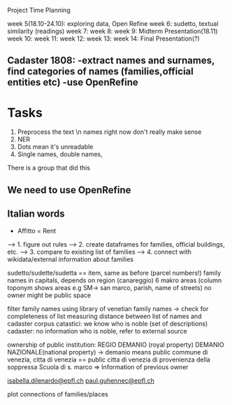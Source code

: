 Project Time Planning

week 5(18.10-24.10): exploring data, Open Refine
week 6: sudetto, textual similarity (readings)
week 7: 
week 8: 
week 9: Midterm Presentation(18.11)
week 10: 
week 11: 
week 12: 
week 13: 
week 14: Final Presentation(?)


Cadaster 1808: 
-extract names and surnames, find categories of names (families,official entities etc)
-use OpenRefine 
-

# Tasks
1. Preprocess the text \n 
	names right now don't really make sense
2. NER 
3. Dots mean it's unreadable 
4. Single names, double names,  

There is a group that did this 

## We need to use OpenRefine


## Italian words
- Affitto = Rent


--> 1. figure out rules
--> 2. create dataframes for families, official buildings, etc. 
--> 3. compare to existing list of families
--> 4. connect with wikidata/external information about families

sudetto/sudette/sudetta == item, same as before (parcel numbers!)
family names in capitals, depends on region (canareggio)
6 makro areas (column toponym shows areas e.g SM-> san marco, parish, name of streets)
no owner might be public space

filter family names using library of venetian family names
-> check for completeness of list 
measuring distance between list of names and cadaster corpus
catastici: we know who is noble (set of descriptions)
cadaster: no information who is noble, refer to external source 

ownership of public institution: REGIO DEMANIO (royal property) DEMANIO NAZIONALE(national property) -> demanio means public
commune di venezia, citta di venezia == public 
citta di venezia di provenienza della soppressa Scuola di s. marco => Information of previous owner

isabella.dilenardo@epfl.ch
paul.guhennec@epfl.ch

plot connections of families/places